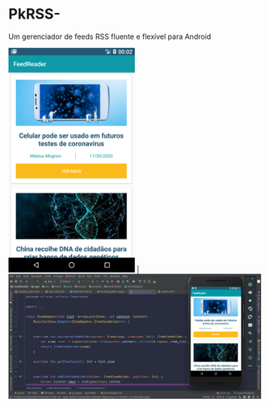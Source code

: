 # PkRSS-
Um gerenciador de feeds RSS fluente e flexível para Android



 <img width="250px"  src="https://github.com/eliezerantonio/PkRSS-/blob/master/Screenshot_1592434968.png"> | <img width="500px"  src="https://github.com/eliezerantonio/PkRSS-/blob/master/DeepinScreenshot_sun-awt-X11-XFramePeer_20200618001149.png"> 
